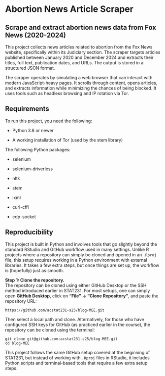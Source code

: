 # Abortion News Article Scraper

## Scrape and extract abortion news data from Fox News (2020-2024)

This project collects news articles related to abortion from the Fox News website, specifically within its Judiciary section. The scraper targets articles published between January 2020 and December 2024 and extracts their titles, full text, publication dates, and URLs. The output is stored in a structured JSON format.

The scraper operates by simulating a web browser that can interact with modern JavaScript-heavy pages. It scrolls through content, opens articles, and extracts information while minimizing the chances of being blocked. It uses tools such as headless browsing and IP rotation via Tor.

## Requirements

To run this project, you need the following:

-   Python 3.8 or newer

-   A working installation of Tor (used by the stem library)

The following Python packages:

-   selenium

-   selenium-driverless

-   nltk

-   stem

-   lxml

-   curl-cffi

-   cdp-socket

## Reproducibility

This project is built in Python and involves tools that go slightly beyond the standard RStudio and GitHub workflow used in many settings. Unlike R projects where a repository can simply be cloned and opened in an `.Rproj` file, this setup requires working in a Python environment with external libraries. It takes a few extra steps, but once things are set up, the workflow is (hopefully) just as smooth.

**Step 1: Clone the repository.**\
The repository can be cloned using either GitHub Desktop or the SSH method introduced earlier in STAT231. For most setups, one can simply open **GitHub Desktop**, click on **“File” → “Clone Repository”**, and paste the repository URL:

```         
https://github.com/acstat231-s25/blog-MEE.git
```

Then select a local path and clone. Alternatively, for those who have configured SSH keys for GitHub (as practiced earlier in the course), the repository can be cloned using the terminal:

```         
git clone git@github.com:acstat231-s25/blog-MEE.git
cd blog-MEE
```

This project follows the same GitHub setup covered at the beginning of STAT231, but instead of working with `.Rproj` files in RStudio, it includes Python scripts and terminal-based tools that require a few extra setup steps.
